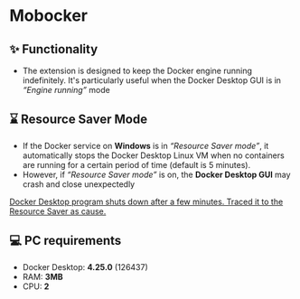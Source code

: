 # Mobocker

## ✨ **Functionality**

- The extension is designed to keep the Docker engine running indefinitely. It's particularly useful when the Docker Desktop GUI is in _“Engine running”_ mode

## ⌛ **Resource Saver Mode**

- If the Docker service on **Windows** is in _“Resource Saver mode”_, it automatically stops the Docker Desktop Linux VM when no containers are running for a certain period of time (default is 5 minutes).
- However, if _“Resource Saver mode”_ is on, the **Docker Desktop GUI** may crash and close unexpectedly

[Docker Desktop program shuts down after a few minutes. Traced it to the Resource Saver as cause. ](https://github.com/docker/for-win/issues/13789#issuecomment-1821822102)

## 💻 **PC requirements**

- Docker Desktop: **4.25.0** (126437)
- RAM: **3MB**
- CPU: **2**
